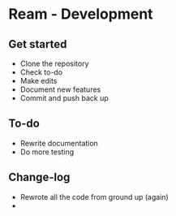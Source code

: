 # Ream - Development

## Get started

- Clone the repository
- Check to-do
- Make edits
- Document new features
- Commit and push back up

## To-do

- Rewrite documentation
- Do more testing

## Change-log

- Rewrote all the code from ground up (again)
- 
